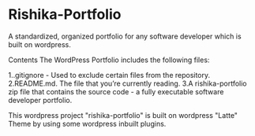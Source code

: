 # Rishika-Portfolio

A standardized, organized portfolio for any software developer which is built on wordpress.

Contents
The WordPress Portfolio includes the following files:

1..gitignore - Used to exclude certain files from the repository.
     2.README.md. The file that you’re currently reading.
        3.A rishika-portfolio zip file that contains the source code - a fully executable software developer portfolio.

This wordpress project "rishika-portfolio" is built on wordpress "Latte" Theme by using some wordpress inbuilt plugins.

